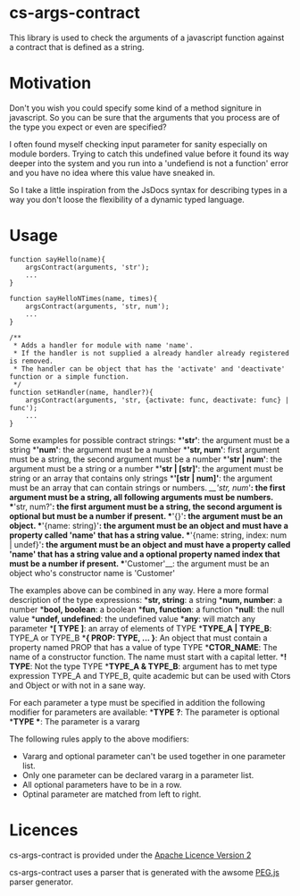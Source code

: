 cs-args-contract
================

This library is used to check the arguments of a javascript function against a contract that is defined as a string.

# Motivation #

Don't you wish you could specify some kind of a method signiture in javascript. So you can be sure that the arguments
that you process are of the type you expect or even are specified?

I often found myself checking input parameter for sanity especially on module borders. Trying to catch this undefined
value before it found its way deeper into the system and you run into a 'undefiend is not a function' error and you
have no idea where this value have sneaked in.

So I take a little inspiration from the JsDocs syntax for describing types in a way you don't loose the flexibility of
a dynamic typed language.

# Usage #

    function sayHello(name){
        argsContract(arguments, 'str');
        ...
    }

    function sayHelloNTimes(name, times){
        argsContract(arguments, 'str, num');
        ...
    }

    /**
     * Adds a handler for module with name 'name'.
     * If the handler is not supplied a already handler already registered is removed.
     * The handler can be object that has the 'activate' and 'deactivate' function or a simple function.
     */
    function setHandler(name, handler?){
        argsContract(arguments, 'str, {activate: func, deactivate: func} | func');
        ...
    }

Some examples for possible contract strings:
*__'str'__: the argument must be a string
*__'num'__: the argument must be a number
*__'str, num'__: first argument must be a string, the second argument must be a number
*__'str | num'__: the argument must be a string or a number
*__'str | \[str\]'__: the argument must be string or an array that contains only strings
*__'\[str | num\]'__: the argument must be an array that can contain strings or numbers.
*__'str, num*'__: the first argument must be a string, all following arguments must be numbers.
*__'str, num?'__: the first argument must be a string, the second argument is optional but must be a number if present.
*__'{}'__: the argument must be an object.
*__'{name: string}'__: the argument must be an object and must have a property called 'name' that has a string value.
*__'{name: string, index: num | undef}'__: the argument must be an object and must have a property called 'name' that
 has a string value and a optional property named index that must be a number if present.
*__'Customer'__: the argument must be an object who's constructor name is 'Customer'

The examples above can be combined in any way.
Here a more formal description of the type expressions:
*__str, string__: a string
*__num, number__: a number
*__bool, boolean__: a boolean
*__fun, function__: a function
*__null__: the null value
*__undef, undefined__: the undefined value
*__any__: will match any parameter
*__\[ TYPE \]__: an array of elements of TYPE
*__TYPE_A | TYPE_B__: TYPE_A or TYPE_B
*__{ PROP: TYPE, ... }__: An object that must contain a property named PROP that has a value of type TYPE
*__CTOR_NAME__: The name of a constructor function. The name must start with a capital letter.
*__! TYPE__: Not the type TYPE
*__TYPE_A & TYPE_B__: argument has to met type expression TYPE_A and TYPE_B,
quite academic but can be used with Ctors and Object or with not in a sane way.

For each parameter a type must be specified in addition the following modifier for parameters are available:
*__TYPE ?__: The parameter is optional
*__TYPE *__: The parameter is a vararg

The following rules apply to the above modifiers:
* Vararg and optional parameter can't be used together in one parameter list.
* Only one parameter can be declared vararg in a parameter list.
* All optional parameters have to be in a row.
* Optinal parameter are matched from left to right.



# Licences #
cs-args-contract is provided under the [Apache Licence Version 2](https://github.com/okrammer/cs-args-contract/blob/master/LICENSE.txt)

cs-args-contract uses a parser that is generated with the awsome [PEG.js](http://pegjs.majda.cz/) parser generator.
